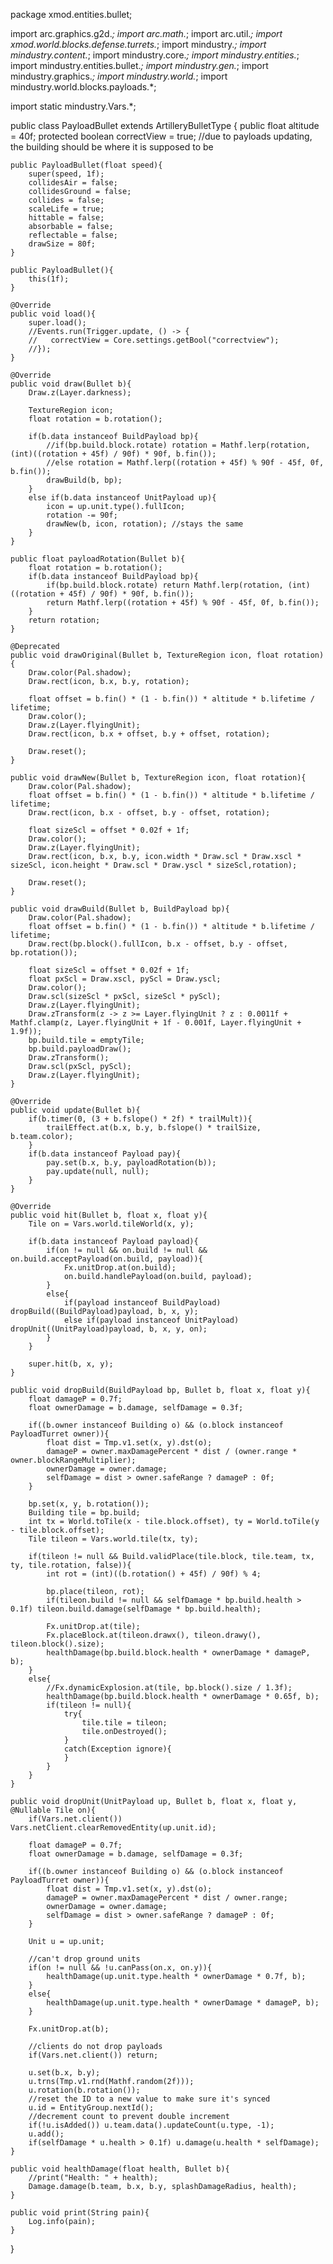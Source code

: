 package xmod.entities.bullet;

import arc.graphics.g2d.*;
import arc.math.*;
import arc.util.*;
import xmod.world.blocks.defense.turrets.*;
import mindustry.*;
import mindustry.content.*;
import mindustry.core.*;
import mindustry.entities.*;
import mindustry.entities.bullet.*;
import mindustry.gen.*;
import mindustry.graphics.*;
import mindustry.world.*;
import mindustry.world.blocks.payloads.*;

import static mindustry.Vars.*;

public class PayloadBullet extends ArtilleryBulletType {
    public float altitude = 40f;
    protected boolean correctView = true; //due to payloads updating, the building should be where it is supposed to be

    public PayloadBullet(float speed){
        super(speed, 1f);
        collidesAir = false;
        collidesGround = false;
        collides = false;
        scaleLife = true;
        hittable = false;
        absorbable = false;
        reflectable = false;
        drawSize = 80f;
    }

    public PayloadBullet(){
        this(1f);
    }

    @Override
    public void load(){
        super.load();
        //Events.run(Trigger.update, () -> {
        //   correctView = Core.settings.getBool("correctview");
        //});
    }

    @Override
    public void draw(Bullet b){
        Draw.z(Layer.darkness);

        TextureRegion icon;
        float rotation = b.rotation();

        if(b.data instanceof BuildPayload bp){
            //if(bp.build.block.rotate) rotation = Mathf.lerp(rotation, (int)((rotation + 45f) / 90f) * 90f, b.fin());
            //else rotation = Mathf.lerp((rotation + 45f) % 90f - 45f, 0f, b.fin());
            drawBuild(b, bp);
        }
        else if(b.data instanceof UnitPayload up){
            icon = up.unit.type().fullIcon;
            rotation -= 90f;
            drawNew(b, icon, rotation); //stays the same
        }
    }

    public float payloadRotation(Bullet b){
        float rotation = b.rotation();
        if(b.data instanceof BuildPayload bp){
            if(bp.build.block.rotate) return Mathf.lerp(rotation, (int)((rotation + 45f) / 90f) * 90f, b.fin());
            return Mathf.lerp((rotation + 45f) % 90f - 45f, 0f, b.fin());
        }
        return rotation;
    }

    @Deprecated
    public void drawOriginal(Bullet b, TextureRegion icon, float rotation){
        Draw.color(Pal.shadow);
        Draw.rect(icon, b.x, b.y, rotation);

        float offset = b.fin() * (1 - b.fin()) * altitude * b.lifetime / lifetime;
        Draw.color();
        Draw.z(Layer.flyingUnit);
        Draw.rect(icon, b.x + offset, b.y + offset, rotation);

        Draw.reset();
    }

    public void drawNew(Bullet b, TextureRegion icon, float rotation){
        Draw.color(Pal.shadow);
        float offset = b.fin() * (1 - b.fin()) * altitude * b.lifetime / lifetime;
        Draw.rect(icon, b.x - offset, b.y - offset, rotation);

        float sizeScl = offset * 0.02f + 1f;
        Draw.color();
        Draw.z(Layer.flyingUnit);
        Draw.rect(icon, b.x, b.y, icon.width * Draw.scl * Draw.xscl * sizeScl, icon.height * Draw.scl * Draw.yscl * sizeScl,rotation);

        Draw.reset();
    }

    public void drawBuild(Bullet b, BuildPayload bp){
        Draw.color(Pal.shadow);
        float offset = b.fin() * (1 - b.fin()) * altitude * b.lifetime / lifetime;
        Draw.rect(bp.block().fullIcon, b.x - offset, b.y - offset, bp.rotation());

        float sizeScl = offset * 0.02f + 1f;
        float pxScl = Draw.xscl, pyScl = Draw.yscl;
        Draw.color();
        Draw.scl(sizeScl * pxScl, sizeScl * pyScl);
        Draw.z(Layer.flyingUnit);
        Draw.zTransform(z -> z >= Layer.flyingUnit ? z : 0.0011f + Mathf.clamp(z, Layer.flyingUnit + 1f - 0.001f, Layer.flyingUnit + 1.9f));
        bp.build.tile = emptyTile;
        bp.build.payloadDraw();
        Draw.zTransform();
        Draw.scl(pxScl, pyScl);
        Draw.z(Layer.flyingUnit);
    }

    @Override
    public void update(Bullet b){
        if(b.timer(0, (3 + b.fslope() * 2f) * trailMult)){
            trailEffect.at(b.x, b.y, b.fslope() * trailSize, b.team.color);
        }
        if(b.data instanceof Payload pay){
            pay.set(b.x, b.y, payloadRotation(b));
            pay.update(null, null);
        }
    }

    @Override
    public void hit(Bullet b, float x, float y){
        Tile on = Vars.world.tileWorld(x, y);

        if(b.data instanceof Payload payload){
            if(on != null && on.build != null && on.build.acceptPayload(on.build, payload)){
                Fx.unitDrop.at(on.build);
                on.build.handlePayload(on.build, payload);
            }
            else{
                if(payload instanceof BuildPayload) dropBuild((BuildPayload)payload, b, x, y);
                else if(payload instanceof UnitPayload) dropUnit((UnitPayload)payload, b, x, y, on);
            }
        }

        super.hit(b, x, y);
    }

    public void dropBuild(BuildPayload bp, Bullet b, float x, float y){
        float damageP = 0.7f;
        float ownerDamage = b.damage, selfDamage = 0.3f;

        if((b.owner instanceof Building o) && (o.block instanceof PayloadTurret owner)){
            float dist = Tmp.v1.set(x, y).dst(o);
            damageP = owner.maxDamagePercent * dist / (owner.range * owner.blockRangeMultiplier);
            ownerDamage = owner.damage;
            selfDamage = dist > owner.safeRange ? damageP : 0f;
        }

        bp.set(x, y, b.rotation());
        Building tile = bp.build;
        int tx = World.toTile(x - tile.block.offset), ty = World.toTile(y - tile.block.offset);
        Tile tileon = Vars.world.tile(tx, ty);

        if(tileon != null && Build.validPlace(tile.block, tile.team, tx, ty, tile.rotation, false)){
            int rot = (int)((b.rotation() + 45f) / 90f) % 4;

            bp.place(tileon, rot);
            if(tileon.build != null && selfDamage * bp.build.health > 0.1f) tileon.build.damage(selfDamage * bp.build.health);

            Fx.unitDrop.at(tile);
            Fx.placeBlock.at(tileon.drawx(), tileon.drawy(), tileon.block().size);
            healthDamage(bp.build.block.health * ownerDamage * damageP, b);
        }
        else{
            //Fx.dynamicExplosion.at(tile, bp.block().size / 1.3f);
            healthDamage(bp.build.block.health * ownerDamage * 0.65f, b);
            if(tileon != null){
                try{
                    tile.tile = tileon;
                    tile.onDestroyed();
                }
                catch(Exception ignore){
                }
            }
        }
    }

    public void dropUnit(UnitPayload up, Bullet b, float x, float y, @Nullable Tile on){
        if(Vars.net.client()) Vars.netClient.clearRemovedEntity(up.unit.id);

        float damageP = 0.7f;
        float ownerDamage = b.damage, selfDamage = 0.3f;

        if((b.owner instanceof Building o) && (o.block instanceof PayloadTurret owner)){
            float dist = Tmp.v1.set(x, y).dst(o);
            damageP = owner.maxDamagePercent * dist / owner.range;
            ownerDamage = owner.damage;
            selfDamage = dist > owner.safeRange ? damageP : 0f;
        }

        Unit u = up.unit;

        //can't drop ground units
        if(on != null && !u.canPass(on.x, on.y)){
            healthDamage(up.unit.type.health * ownerDamage * 0.7f, b);
        }
        else{
            healthDamage(up.unit.type.health * ownerDamage * damageP, b);
        }

        Fx.unitDrop.at(b);

        //clients do not drop payloads
        if(Vars.net.client()) return;

        u.set(b.x, b.y);
        u.trns(Tmp.v1.rnd(Mathf.random(2f)));
        u.rotation(b.rotation());
        //reset the ID to a new value to make sure it's synced
        u.id = EntityGroup.nextId();
        //decrement count to prevent double increment
        if(!u.isAdded()) u.team.data().updateCount(u.type, -1);
        u.add();
        if(selfDamage * u.health > 0.1f) u.damage(u.health * selfDamage);
    }

    public void healthDamage(float health, Bullet b){
        //print("Health: " + health);
        Damage.damage(b.team, b.x, b.y, splashDamageRadius, health);
    }

    public void print(String pain){
        Log.info(pain);
    }
}
